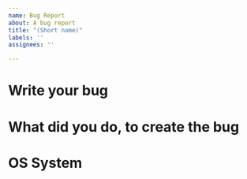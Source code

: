 ```yaml
---
name: Bug Report
about: A bug report
title: "(Short name)"
labels: ''
assignees: ''

---
```


# Write your bug

# What did you do, to create the bug

# OS System
